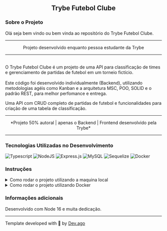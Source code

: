 <h2 align=center> Trybe Futebol Clube </h2>

### Sobre o Projeto
<p>Olá seja bem vindo ou bem vinda ao repositório do Trybe Futebol Clube.<p>  

---

<p align=center>Projeto desenvolvido enquanto pessoa estudante da Trybe</p>

---

<br/>
O Trybe Futebol Clube é um projeto de uma API para classificação de times e gerenciamento de partidas de futebol em um torneio fictício.
<br/>
<br/>
Este código foi desenvolvido individualmente (Backend), utilizando metodologias agéis como Kanban
e a arquitetura MSC, POO, SOLID e o padrão REST, para melhor perfomance e entrega.

Uma API com CRUD completo de partidas de futebol e funcionalidades para criação de uma tabela de classificação.

---

<p align=center>*Projeto 50% autoral | apenas o Backend | Frontend desenvolvido pela Trybe*</p>

---

### Tecnologias Utilizadas no Desenvolvimento
![Typescript](https://img.shields.io/badge/TypeScript-007ACC?style=for-the-badge&logo=typescript&logoColor=white) ![NodeJS](https://img.shields.io/badge/node.js-6DA55F?style=for-the-badge&logo=node.js&logoColor=white) ![Express.js](https://img.shields.io/badge/express.js-%23404d59.svg?style=for-the-badge&logo=express&logoColor=%2361DAFB) ![MySQL](https://img.shields.io/badge/MySQL-00000F?style=for-the-badge&logo=mysql&logoColor=white) ![Sequelize](https://img.shields.io/badge/Sequelize-52B0E7?style=for-the-badge&logo=Sequelize&logoColor=white) ![Docker](https://img.shields.io/badge/docker-%230db7ed.svg?style=for-the-badge&logo=docker&logoColor=white)

### Instruções
<details>
<summary> Como rodar o projeto utilizando a maquina local </summary>
<br/>

>Primeiro faça o clone deste repositório em sua maquina.
```
git clone git@github.com:Adson-Gomes-Oliveira/Trybe-Futebol-Clube.git
```
>Após o clone ser concluído com sucesso, entre no diretório e utilize o comando `npm install`.

>Utilize `npm run dev` para iniciar o servidor do projeto localmente.

>Dentro do diretório do projeto existe um script SQL para dar criar ao banco de dados.

</details>
<details>
<summary> Como rodar o projeto utilizando Docker </summary>
<br/>

>Primeiro faça o clone deste repositório em sua maquina.
```
git clone git@github.com:Adson-Gomes-Oliveira/Trybe-Futebol-Clube.git
```
>Após o clone ser concluído com sucesso, entre no diretório e utilize o comando `npm run compose:up:dev`.

>O Frontend e o Backend serão iniciados automaticamente nas respectivas portas 3000 e 3001.

</details>


### Informações adicionais
Desenvolvido com Node 16 e muita dedicação.

---

Template developed with :white_heart: by [Dev.ago](https://www.linkedin.com/in/adson-gomes-oliveira/)

